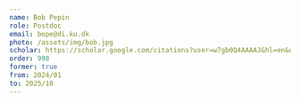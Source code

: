 ```yaml
---
name: Bob Pepin
role: Postdoc
email: bope@di.ku.dk
photo: /assets/img/bob.jpg
scholar: https://scholar.google.com/citations?user=w7gb0Q4AAAAJ&hl=en&oi=ao
order: 998
former: true
from: 2024/01
to: 2025/10
---
```


